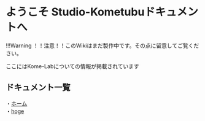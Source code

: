 # ようこそ Studio-Kometubuドキュメントへ

!!!Warning
    ！！注意！！このWikiはまだ製作中です。その点に留意してご覧ください。

ここにはKome-Labについての情報が掲載されています

## ドキュメント一覧

・[ホーム](./)
</br>
・[hoge](./hoge)
